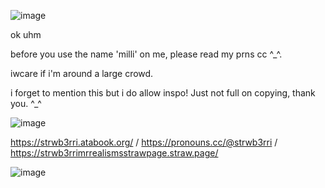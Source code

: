 

![image](https://github.com/user-attachments/assets/43709584-adb8-44fb-869f-b8fa5baaf087)



ok uhm

before you use the name 'milli' on me, please read my prns cc ^_^.

iwcare if i'm around a large crowd.

i forget to mention this but i do allow inspo! Just not full on copying, thank you.  ^_^

![image](https://github.com/user-attachments/assets/09ff8c53-7fd2-4e70-b4b5-276a7c4c542c)



https://strwb3rri.atabook.org/   /    https://pronouns.cc/@strwb3rri     /    https://strwb3rrimrrealismsstrawpage.straw.page/


![image](https://github.com/user-attachments/assets/0a6db3f3-280a-4a1e-86e0-9513e4ea9b78)







